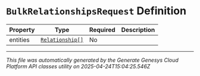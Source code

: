 # `BulkRelationshipsRequest` Definition

| Property | Type | Required | Description |
|----------|------|----------|-------------|
| entities | [`Relationship[]`](relationship-definition.md) | No |  |

---

*This file was automatically generated by the Generate Genesys Cloud Platform API classes utility on 2025-04-24T15:04:25.546Z*